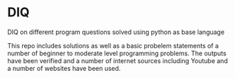 # DIQ
DIQ on different program questions solved using python as base language

This repo includes solutions as well as a basic probelem statements of a number of beginner to moderate level programming problems.
The outputs have been verified and a number of internet sources including Youtube and a number of websites have been used.
